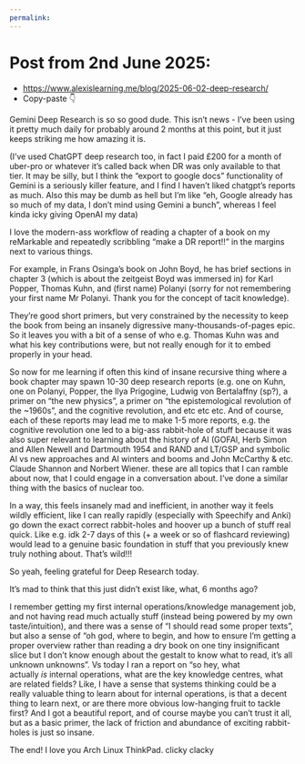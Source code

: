 ```yaml
---
permalink:
---
```

# Post from 2nd June 2025:
- https://www.alexislearning.me/blog/2025-06-02-deep-research/
- Copy-paste 👇

Gemini Deep Research is so so good dude. This isn’t news - I’ve been using it pretty much daily for probably around 2 months at this point, but it just keeps striking me how amazing it is.

(I’ve used ChatGPT deep research too, in fact I paid £200 for a month of uber-pro or whatever it’s called back when DR was only available to that tier. It may be silly, but I think the “export to google docs” functionality of Gemini is a seriously killer feature, and I find I haven’t liked chatgpt’s reports as much. Also this may be dumb as hell but I’m like “eh, Google already has so much of my data, I don’t mind using Gemini a bunch”, whereas I feel kinda icky giving OpenAI my data)

I love the modern-ass workflow of reading a chapter of a book on my reMarkable and repeatedly scribbling “make a DR report!!” in the margins next to various things.

For example, in Frans Osinga’s book on John Boyd, he has brief sections in chapter 3 (which is about the zeitgeist Boyd was immersed in) for Karl Popper, Thomas Kuhn, and (first name) Polanyi (sorry for not remembering your first name Mr Polanyi. Thank you for the concept of tacit knowledge).

They’re good short primers, but very constrained by the necessity to keep the book from being an insanely digressive many-thousands-of-pages epic. So it leaves you with a bit of a sense of who e.g. Thomas Kuhn was and what his key contributions were, but not really enough for it to embed properly in your head.

So now for me learning if often this kind of insane recursive thing where a book chapter may spawn 10-30 deep research reports (e.g. one on Kuhn, one on Polanyi, Popper, the Ilya Prigogine, Ludwig von Bertalaffny (sp?), a primer on “the new physics”, a primer on “the epistemological revolution of the ~1960s”, and the cognitive revolution, and etc etc etc. And of course, each of these reports may lead me to make 1-5 more reports, e.g. the cognitive revolution one led to a big-ass rabbit-hole of stuff because it was also super relevant to learning about the history of AI (GOFAI, Herb Simon and Allen Newell and Dartmouth 1954 and RAND and LT/GSP and symbolic AI vs new approaches and AI winters and booms and John McCarthy & etc. Claude Shannon and Norbert Wiener. these are all topics that I can ramble about now, that I could engage in a conversation about. I’ve done a similar thing with the basics of nuclear too.

In a way, this feels insanely mad and inefficient, in another way it feels wildly efficient, like I can really rapidly (especially with Speechify and Anki) go down the exact correct rabbit-holes and hoover up a bunch of stuff real quick. Like e.g. idk 2-7 days of this (+ a week or so of flashcard reviewing) would lead to a genuine basic foundation in stuff that you previously knew truly nothing about. That’s wild!!!

So yeah, feeling grateful for Deep Research today.

It’s mad to think that this just didn’t exist like, what, 6 months ago?

I remember getting my first internal operations/knowledge management job, and not having read much actually stuff (instead being powered by my own taste/intuition), and there was a sense of “I should read some proper texts”, but also a sense of “oh god, where to begin, and how to ensure I’m getting a proper overview rather than reading a dry book on one tiny insignificant slice but I don’t know enough about the gestalt to know what to read, it’s all unknown unknowns”. Vs today I ran a report on “so hey, what actually _is_ internal operations, what are the key knowledge centres, what are related fields? Like, I have a sense that systems thinking could be a really valuable thing to learn about for internal operations, is that a decent thing to learn next, or are there more obvious low-hanging fruit to tackle first? And I got a beautiful report, and of course maybe you can’t trust it all, but as a basic primer, the lack of friction and abundance of exciting rabbit-holes is just so insane.

The end! I love you Arch Linux ThinkPad. clicky clacky